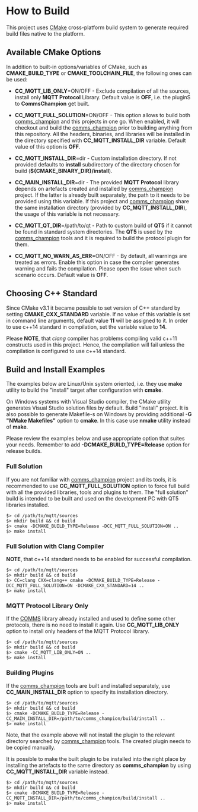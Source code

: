 # How to Build

This project uses [CMake](https://cmake.org) cross-platform build system to
generate required build files native to the platform.

## Available CMake Options

In addition to built-in options/variables of CMake, such as **CMAKE_BUILD_TYPE** or
**CMAKE_TOOLCHAIN_FILE**, the following ones can be used:

- **CC_MQTT_LIB_ONLY**=ON/OFF - Exclude compilation of all the sources, install only
**MQTT Protocol** Library. Default value is **OFF**, i.e. the pluginS to **CommsChampion** get built.

- **CC_MQTT_FULL_SOLUTION**=ON/OFF - This option allows to build both
[comms_champion](https://github.com/arobenko/comms_champion) and this projects
in one go. When enabled, it will checkout and build the 
[comms_champion](https://github.com/arobenko/comms_champion) prior to building
anything from this repository. All the headers, binaries, and libraries will
be installed in the directory specified with **CC_MQTT_INSTALL_DIR** variable. 
Default value of this option is **OFF**.

- **CC_MQTT_INSTALL_DIR**=dir - Custom installation directory. If not provided defaults to
**install** subdirectory of the directory chosen for build (**${CMAKE_BINARY_DIR}/install**). 

- **CC_MAIN_INSTALL_DIR**=dir - The provided **MQTT Protocol** library depends on 
artefacts created and installed by 
[comms_champion](https://github.com/arobenko/comms_champion) project. If
the latter is already built separately, the path to it needs to be provided using
this variable. If this project and 
[comms_champion](https://github.com/arobenko/comms_champion) share the same
installation directory (provided by **CC_MQTT_INSTALL_DIR**), the usage of
this variable is not necessary.

- **CC_MQTT_QT_DIR**=/path/to/qt - Path to custom build of **QT5** if it cannot be
found in standard system directories. The **QT5** is used by the
[comms_champion](https://github.com/arobenko/comms_champion) tools and it is
required to build the protocol plugin for them.

- **CC_MQTT_NO_WARN_AS_ERR**=ON/OFF - By default, all warnings are treated as
errors. Enable this option in case the compiler generates warning and fails the
compilation. Please open the issue when such scenario occurs. Default value is 
**OFF**.

## Choosing C++ Standard

Since CMake v3.1 it became possible to set version of C++ standard by setting
**CMAKE_CXX_STANDARD** variable. If no value of this variable is set in command
line arguments, default value **11** will be assigned to it. In order to use
c++14 standard in compilation, set the variable value to **14**. 

Please **NOTE**, that _clang_ compiler has problems compiling valid c++11 constructs
used in this project. Hence, the compilation will fail unless the compilation is
configured to use c++14 standard.

## Build and Install Examples

The examples below are Linux/Unix system oriented, i.e. they use **make** utility
to build the "install" target after configuration with **cmake**. 

On Windows
systems with Visual Studio compiler, the CMake utility generates Visual Studio
solution files by default. Build "install" project. It is also possible to 
generate Makefile-s on Windows by providing additional **-G "NMake Makefiles"** option
to **cmake**. In this case use **nmake** utility instead of **make**.

Please review the examples below and use appropriate option that suites your
needs. Remember to add **-DCMAKE_BUILD_TYPE=Release** option for release
builds.

### Full Solution
If you are not familiar with [comms_champion](https://github.com/arobenko/comms_champion) 
project and its tools, it is recommended to use **CC_MQTT_FULL_SOLUTION**
option to force full build with all the provided libraries, tools and plugins to
them. The "full solution" build is intended to be built and used on the 
development PC with QT5 libraries installed. 

```
$> cd /path/to/mqtt/sources
$> mkdir build && cd build
$> cmake -DCMAKE_BUILD_TYPE=Release -DCC_MQTT_FULL_SOLUTION=ON ..
$> make install 
```

### Full Solution with Clang Compiler
**NOTE**, that c++14 standard needs to be enabled for successful compilation.
```
$> cd /path/to/mqtt/sources
$> mkdir build && cd build
$> CC=clang CXX=clang++ cmake -DCMAKE_BUILD_TYPE=Release -DCC_MQTT_FULL_SOLUTION=ON -DCMAKE_CXX_STANDARD=14 ..
$> make install 
```

### MQTT Protocol Library Only
If the [COMMS](https://github.com/arobenko/comms_champion#comms-library) library
already installed and used to define some other protocols, there is no need to
install it again. Use **CC_MQTT_LIB_ONLY** option to install only headers of
the MQTT Protocol library.
```
$> cd /path/to/mqtt/sources
$> mkdir build && cd build
$> cmake -CC_MQTT_LIB_ONLY=ON ..
$> make install 
```

### Building Plugins
If the [comms_champion](https://github.com/arobenko/comms_champion) tools are
built and installed separately, use **CC_MAIN_INSTALL_DIR** option to specify
its installation directory.

```
$> cd /path/to/mqtt/sources
$> mkdir build && cd build
$> cmake -DCMAKE_BUILD_TYPE=Release -CC_MAIN_INSTALL_DIR=/path/to/comms_champion/build/install ..
$> make install 
```

Note, that the example above will not install the plugin to the relevant directory
searched by [comms_champion](https://github.com/arobenko/comms_champion) tools.
The created plugin needs to be copied manually. 

It is possible to make the built plugin to be installed into the right place by
installing the artefacts to the same directory as **comms_champion** by 
using **CC_MQTT_INSTALL_DIR** variable instead.

```
$> cd /path/to/mqtt/sources
$> mkdir build && cd build
$> cmake -DCMAKE_BUILD_TYPE=Release -CC_MQTT_INSTALL_DIR=/path/to/comms_champion/build/install ..
$> make install 
```

